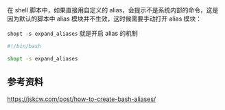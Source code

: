 在 shell 脚本中，如果直接用自定义的 alias，会提示不是系统内部的命令，这是因为默认的脚本中 alias 模块并不生效，这时候需要手动打开 alias 模块：

`shopt -s expand_aliases` 就是开启 alias 的机制

```bash
#!/bin/bash

shopt -s expand_aliases
```

## 参考资料

<https://jskcw.com/post/how-to-create-bash-aliases/>
